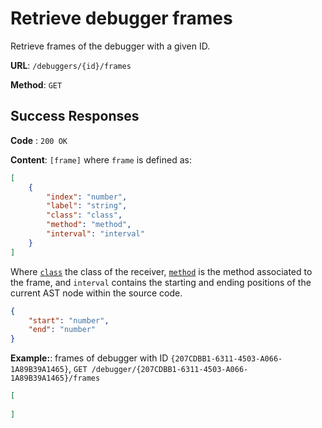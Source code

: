 # Retrieve debugger frames
Retrieve frames of the debugger with a given ID.

**URL**: `/debuggers/{id}/frames`

**Method**: `GET`

## Success Responses

**Code** : `200 OK`

**Content**: `[frame]` where `frame` is defined as:
```json
[
    {
        "index": "number",
        "label": "string",
        "class": "class",
        "method": "method",
        "interval": "interval"
    }
]
```

Where [`class`](../../../code/classes/name/get.md) the class of the receiver, [`method`](../../../objects/id/get.md) is the method associated to the frame,  and `interval` contains the starting and ending positions of the current AST node within the source code. 

```json
{
    "start": "number",
    "end": "number"
}
```


**Example:**: frames of debugger with ID `{207CDBB1-6311-4503-A066-1A89B39A1465}`, `GET /debugger/{207CDBB1-6311-4503-A066-1A89B39A1465}/frames`
```json
[
    
]
```